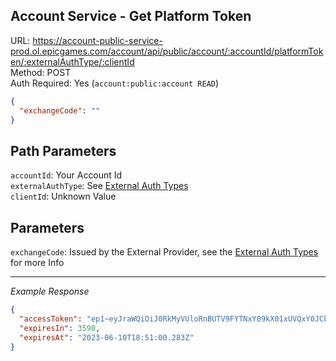 ## Account Service - Get Platform Token

URL: https://account-public-service-prod.ol.epicgames.com/account/api/public/account/:accountId/platformToken/:externalAuthType/:clientId \
Method: POST \
Auth Required: Yes (`account:public:account READ`)

```json
{
  "exchangeCode": ""
}
```

## Path Parameters

`accountId`: Your Account Id <br/>
`externalAuthType`: See [External Auth Types](../Authentication/GrantTypes/external_auth.md#body) <br/>
`clientId`: Unknown Value <br/>

## Parameters

`exchangeCode`: Issued by the External Provider, see the [External Auth Types](../Authentication/GrantTypes/external_auth.md#body) for more Info

---

_Example Response_

```json
{
  "accessToken": "ep1~eyJraWQiOiJ0RkMyVUloRnBUTV9FYTNxY09kX01xUVQxY0JCbTlrRkxTRGZlSmhzUkc4IiwiYWxnIjoiUFMyNTYifQ.eyJ0IjoicCIsInBsYXQiOiJwc24iLCJlbmMiOiJlcDF-ZXlKcmFXUWlPaUpGUmtoUlpUUkdNMlpoY2xOaFRHWlVSalF5V2pKT2VUWjBjMlJsUW1WMVgwZzNhV0pMVW1GblUycGpJaXdpWlc1aklqb2lRVEV5T0VkRFRTSXNJbUZzWnlJNklsSlRRUzFQUVVWUUxUSTFOaUo5LkFrWkc4WXlYUVdmd1A0T3ZaT2FwYnJra2VuWGx4QnlzdXpuTE5hTnhSTk04NGtVdlZqUWtRSVEzRDZjVjEwZWFVZDFSS2s2bExzNjBqMXBhSUlxY2JJbjJsYkdkVVM1UlJkdEJtNktml2VklKY3b2k0UEV6WmRsVFk4dnA1VnZBRDEyRkdZRXMuTXNwUjJUWUJRVjd6V05zZXE3SUd1ZyIsImV4cCI6MTY4NjQyMzA2MH0.AGB5UUgDND8ykGjE42JVhgWmXU_OOgj8FbjFZvAaeF7qpzTlJt92A0unyE35mr7WgP18ZlNWl3H7fxgXPmk13jad",
  "expiresIn": 3598,
  "expiresAt": "2023-06-10T18:51:00.283Z"
}
```
